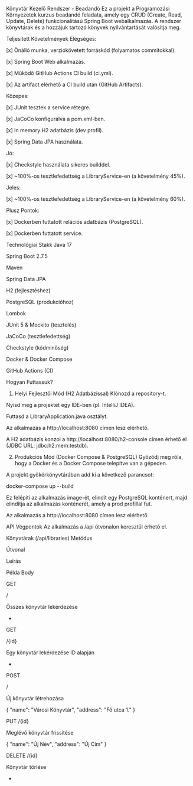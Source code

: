    Könyvtár Kezelő Rendszer - Beadandó
Ez a projekt a Programozási Környezetek kurzus beadandó feladata, amely egy CRUD (Create, Read, Update, Delete) funkcionalitású Spring Boot webalkalmazás. A rendszer könyvtárak és a hozzájuk tartozó könyvek nyilvántartását valósítja meg.

Teljesített Követelmények
Elégséges:

[x] Önálló munka, verziókövetett forráskód (folyamatos commitokkal).

[x] Spring Boot Web alkalmazás.

[x] Működő GitHub Actions CI build (ci.yml).

[x] Az artifact elérhető a CI build után (GitHub Artifacts).

Közepes:

[x] JUnit tesztek a service rétegre.

[x] JaCoCo konfigurálva a pom.xml-ben.

[x] In memory H2 adatbázis (dev profil).

[x] Spring Data JPA használata.

Jó:

[x] Checkstyle használata sikeres builddel.

[x] ~100%-os tesztlefedettség a LibraryService-en (a követelmény 45%).

Jeles:

[x] ~100%-os tesztlefedettség a LibraryService-en (a követelmény 60%).

Plusz Pontok:

[x] Dockerben futtatott relációs adatbázis (PostgreSQL).

[x] Dockerben futtatott service.

Technológiai Stakk
Java 17

Spring Boot 2.7.5

Maven

Spring Data JPA

H2 (fejlesztéshez)

PostgreSQL (produkcióhoz)

Lombok

JUnit 5 & Mockito (tesztelés)

JaCoCo (tesztlefedettség)

Checkstyle (kódminőség)

Docker & Docker Compose

GitHub Actions (CI)

Hogyan Futtassuk?
1. Helyi Fejlesztői Mód (H2 Adatbázissal)
   Klónozd a repository-t.

Nyisd meg a projektet egy IDE-ben (pl. IntelliJ IDEA).

Futtasd a LibraryApplication.java osztályt.

Az alkalmazás a http://localhost:8080 címen lesz elérhető.

A H2 adatbázis konzol a http://localhost:8080/h2-console címen érhető el (JDBC URL: jdbc:h2:mem:testdb).

2. Produkciós Mód (Docker Compose & PostgreSQL)
   Győződj meg róla, hogy a Docker és a Docker Compose telepítve van a gépeden.

A projekt gyökérkönyvtárában add ki a következő parancsot:

docker-compose up --build

Ez felépíti az alkalmazás image-ét, elindít egy PostgreSQL konténert, majd elindítja az alkalmazás konténerét, amely a prod profillal fut.

Az alkalmazás a http://localhost:8080 címen lesz elérhető.

API Végpontok
Az alkalmazás a /api útvonalon keresztül érhető el.

Könyvtárak (/api/libraries)
Metódus

Útvonal

Leírás

Példa Body

GET

/

Összes könyvtár lekérdezése

-

GET

/{id}

Egy könyvtár lekérdezése ID alapján

-

POST

/

Új könyvtár létrehozása

{ "name": "Városi Könyvtár", "address": "Fő utca 1." }

PUT /{id}

Meglévő könyvtár frissítése

{ "name": "Új Név", "address": "Új Cím" }

DELETE /{id}

Könyvtár törlése

-